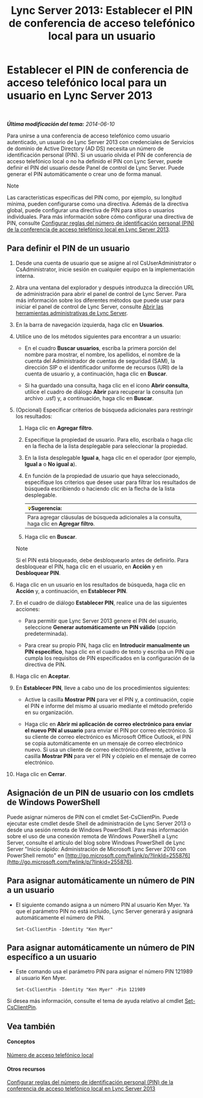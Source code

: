 ﻿---
title: 'Lync Server 2013: Establecer el PIN de conferencia de acceso telefónico local para un usuario'
TOCTitle: Establecer el PIN de conferencia de acceso telefónico local para un usuario
ms:assetid: 4252b5a5-4267-4513-b18e-0253a8d66f72
ms:mtpsurl: https://technet.microsoft.com/es-es/library/Gg520985(v=OCS.15)
ms:contentKeyID: 48275104
ms.date: 01/07/2017
mtps_version: v=OCS.15
ms.translationtype: HT
---

# Establecer el PIN de conferencia de acceso telefónico local para un usuario en Lync Server 2013

 

_**Última modificación del tema:** 2014-06-10_

Para unirse a una conferencia de acceso telefónico como usuario autenticado, un usuario de Lync Server 2013 con credenciales de Servicios de dominio de Active Directory (AD DS) necesita un número de identificación personal (PIN). Si un usuario olvida el PIN de conferencia de acceso telefónico local o no ha definido el PIN con Lync Server, puede definir el PIN del usuario desde Panel de control de Lync Server. Puede generar el PIN automáticamente o crear uno de forma manual.


> [!NOTE]
> Las características específicas del PIN como, por ejemplo, su longitud mínima, pueden configurarse como una directiva. Además de la directiva global, puede configurar una directiva de PIN para sitios o usuarios individuales. Para más información sobre cómo configurar una directiva de PIN, consulte <A href="lync-server-2013-configure-dial-in-conferencing-personal-identification-number-pin-rules.md">Configurar reglas del número de identificación personal (PIN) de la conferencia de acceso telefónico local en Lync Server 2013</A>.



## Para definir el PIN de un usuario

1.  Desde una cuenta de usuario que se asigne al rol CsUserAdministrator o CsAdministrator, inicie sesión en cualquier equipo en la implementación interna.

2.  Abra una ventana del explorador y después introduzca la dirección URL de administración para abrir el panel de control de Lync Server. Para más información sobre los diferentes métodos que puede usar para iniciar el panel de control de Lync Server, consulte [Abrir las herramientas administrativas de Lync Server](lync-server-2013-open-lync-server-administrative-tools.md).

3.  En la barra de navegación izquierda, haga clic en **Usuarios**.

4.  Utilice uno de los métodos siguientes para encontrar a un usuario:
    
      - En el cuadro **Buscar usuarios**, escriba la primera porción del nombre para mostrar, el nombre, los apellidos, el nombre de la cuenta del Administrador de cuentas de seguridad (SAM), la dirección SIP o el identificador uniforme de recursos (URI) de la cuenta de usuario y, a continuación, haga clic en **Buscar**.
    
      - Si ha guardado una consulta, haga clic en el icono **Abrir consulta**, utilice el cuadro de diálogo **Abrir** para recuperar la consulta (un archivo .usf) y, a continuación, haga clic en **Buscar**.

5.  (Opcional) Especificar criterios de búsqueda adicionales para restringir los resultados:
    
    1.  Haga clic en **Agregar filtro**.
    
    2.  Especifique la propiedad de usuario. Para ello, escríbala o haga clic en la flecha de la lista desplegable para seleccionar la propiedad.
    
    3.  En la lista desplegable **Igual a**, haga clic en el operador (por ejemplo, **Igual a** o **No igual a**).
    
    4.  En función de la propiedad de usuario que haya seleccionado, especifique los criterios que desee usar para filtrar los resultados de búsqueda escribiendo o haciendo clic en la flecha de la lista desplegable.
        
        <table>
        <thead>
        <tr class="header">
        <th><img src="images/JJ205319.tip(OCS.15).gif" title="tip" alt="tip" />Sugerencia:</th>
        </tr>
        </thead>
        <tbody>
        <tr class="odd">
        <td>Para agregar cláusulas de búsqueda adicionales a la consulta, haga clic en <strong>Agregar filtro</strong>.</td>
        </tr>
        </tbody>
        </table>
    
    5.  Haga clic en **Buscar**.
    

    > [!NOTE]
    > Si el PIN está bloqueado, debe desbloquearlo antes de definirlo. Para desbloquear el PIN, haga clic en el usuario, en <STRONG>Acción</STRONG> y en <STRONG>Desbloquear PIN</STRONG>.



6.  Haga clic en un usuario en los resultados de búsqueda, haga clic en **Acción** y, a continuación, en **Establecer PIN**.

7.  En el cuadro de diálogo **Establecer PIN**, realice una de las siguientes acciones:
    
      - Para permitir que Lync Server 2013 genere el PIN del usuario, seleccione **Generar automáticamente un PIN válido** (opción predeterminada).
    
      - Para crear su propio PIN, haga clic en **Introducir manualmente un PIN específico**, haga clic en el cuadro de texto y escriba un PIN que cumpla los requisitos de PIN especificados en la configuración de la directiva de PIN.

8.  Haga clic en **Aceptar**.

9.  En **Establecer PIN**, lleve a cabo uno de los procedimientos siguientes:
    
      - Active la casilla **Mostrar PIN** para ver el PIN y, a continuación, copie el PIN e informe del mismo al usuario mediante el método preferido en su organización.
    
      - Haga clic en **Abrir mi aplicación de correo electrónico para enviar el nuevo PIN al usuario** para enviar el PIN por correo electrónico. Si su cliente de correo electrónico es Microsoft Office Outlook, el PIN se copia automáticamente en un mensaje de correo electrónico nuevo. Si usa un cliente de correo electrónico diferente, active la casilla **Mostrar PIN** para ver el PIN y cópielo en el mensaje de correo electrónico.

10. Haga clic en **Cerrar**.

## Asignación de un PIN de usuario con los cmdlets de Windows PowerShell

Puede asignar números de PIN con el cmdlet Set-CsClientPin. Puede ejecutar este cmdlet desde Shell de administración de Lync Server 2013 o desde una sesión remota de Windows PowerShell. Para más información sobre el uso de una conexión remota de Windows PowerShell a Lync Server, consulte el artículo del blog sobre Windows PowerShell de Lync Server "Inicio rápido: Administración de Microsoft Lync Server 2010 con PowerShell remoto" en [http://go.microsoft.com/fwlink/p/?linkId=255876](http://go.microsoft.com/fwlink/p/?linkid=255876).

## Para asignar automáticamente un número de PIN a un usuario

  - El siguiente comando asigna a un número PIN al usuario Ken Myer. Ya que el parámetro PIN no está incluido, Lync Server generará y asignará automáticamente el número de PIN.
    
        Set-CsClientPin -Identity "Ken Myer" 

## Para asignar automáticamente un número de PIN específico a un usuario

  - Este comando usa el parámetro PIN para asignar el número PIN 121989 al usuario Ken Myer.
    
        Set-CsClientPin -Identity "Ken Myer" -Pin 121989

Si desea más información, consulte el tema de ayuda relativo al cmdlet [Set-CsClientPin](set-csclientpin.md).

## Vea también

#### Conceptos

[Número de acceso telefónico local](https://technet.microsoft.com/es-es/library/gg133674\(v=ocs.15\))  

#### Otros recursos

[Configurar reglas del número de identificación personal (PIN) de la conferencia de acceso telefónico local en Lync Server 2013](lync-server-2013-configure-dial-in-conferencing-personal-identification-number-pin-rules.md)

